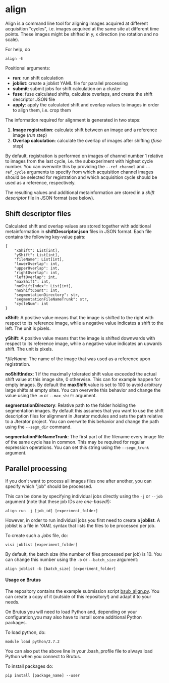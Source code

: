 # align #

Align is a command line tool for aligning images acquired at different acquisition "cycles", i.e. images acquired at the same site at different time points. These images might be shifted in y, x direction (no rotation and no scale).

For help, do
```{bash}
align -h
```

Positional arguments:
- **run**: run shift calculation
- **joblist**: create a joblist YAML file for parallel processing
- **submit**: submit jobs for shift calculation on a cluster
- **fuse**: fuse calculated shifts, calculate overlaps, and create the shift descriptor JSON file
- **apply**: apply the calculated shift and overlap values to images in order to align them, i.e. crop them

The information required for alignment is generated in two steps:     
1) **Image registration**: calculate shift between an image and a reference image (*run* step)
2) **Overlap calculation**: calculate the overlap of images after shifting (*fuse* step)

By default, registration is performed on images of channel number 1 relative to images from the last cycle, i.e. the subexperiment with highest cycle number. You can overwrite this by providing the `--ref_channel` and `--ref_cycle` arguments to specify from which acquisition channel images should be selected for registration and which acquisition cycle should be used as a reference, respectively.

The resulting values and additional metainformation are stored in a *shift descriptor* file in JSON format (see below).


## Shift descriptor files ##

Calculated shift and overlap values are stored together with additional metainformation in **shiftDescriptor.json** files in JSON format. Each file contains the following key-value pairs:

```{json}
{   
    "xShift": List[int],
    "yShift": List[int],
    "fileName": List[int],
    "lowerOverlap": int,
    "upperOverlap": int,
    "rightOverlap": int,
    "leftOverlap": int,
    "maxShift": int,
    "noShiftIndex": List[int],
    "noShiftCount": int,
    "segmentationDirectory": str,
    "segmentationFileNameTrunk": str,
    "cycleNum": int
}
```

**xShift**: A positive value means that the image is shifted to the right with respect to its reference image, while a negative value indicates a shift to the left. The unit is pixels.

**yShift**: A positive value means that the image is shifted downwards with respect to its reference image, while a negative value indicates an upwards shift. The unit is pixels.

**fileName*: The name of the image that was used as a reference upon registration.

**noShiftIndex**: 1 if the maximally tolerated shift value exceeded the actual shift value at this image site, 0 otherwise. This can for example happen for empty images. By default the **maxShift** value is set to 100 to avoid arbitrary large shifts at empty sites. You can overwrite this behavior and change the value using the `-m` or `--max_shift` argument.

**segmentationDirectory**: Relative path to the folder holding the segmentation images. By default this assumes that you want to use the shift description files for alignment in Jterator modules and sets the path relative to a Jterator project. You can overwrite this behavior and change the path using the `--segm_dir` command.

**segmentationFileNameTrunk**: The first part of the filename every image file of the same cycle has in common. This may be required for regular expression operations. You can set this string using the `--segm_trunk` argument.


## Parallel processing ##

If you don't want to process all images files one after another, you can specify which "job" should be processed.

This can be done by specifying individual jobs directly using the `-j` or `--job` argument (note that these job IDs are *one-based*!):

```{bash}
align run -j [job_id] [experiment_folder]
```

However, in order to run individual jobs you first need to create a **joblist**. A joblist is a file in *YAML* syntax that lists the files to be processed per job.

To create such a *.jobs* file, do:

```{bash}
visi joblist [experiment_folder]
```

By default, the batch size (the number of files processed per job) is 10.
You can change this number using the `-b` or `--batch_size` argument:

```{bash}
align joblist -b [batch_size] [experiment_folder]
```

#### Usage on Brutus ####

The repository contains the example submission script [bsub_align.py](tmt/align/bsub_align.py). You can create a copy of it (outside of this repository!) and adapt it to your needs.

On Brutus you will need to load Python and, depending on your configuration,you may also have to install some additional Python packages.

To load python, do:
```{bash}
module load python/2.7.2
```

You can also put the above line in your .bash_profile file to always load Python when you connect to Brutus.

To install packages do:
```{bash}
pip install [package_name] --user
```


